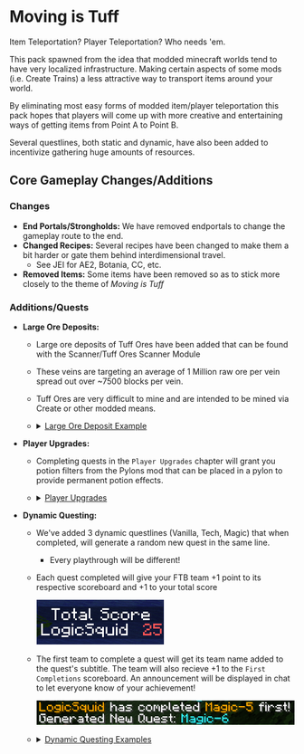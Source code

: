 # Moving is Tuff

Item Teleportation? Player Teleportation? Who needs 'em.

This pack spawned from the idea that modded minecraft worlds tend to have very localized infrastructure. Making certain aspects of some mods (i.e. Create Trains) a less attractive way to transport items around your world.

By eliminating most easy forms of modded item/player teleportation this pack hopes that players will come up with more creative and entertaining ways of getting items from Point A to Point B.

Several questlines, both static and dynamic, have also been added to incentivize gathering huge amounts of resources. 

## Core Gameplay Changes/Additions
### Changes
  - **End Portals/Strongholds:** We have removed endportals to change the gameplay route to the end.
  - **Changed Recipes:** Several recipes have been changed to make them a bit harder or gate them behind interdimensional travel. 
    - See JEI for AE2, Botania, CC, etc.
  - **Removed Items:** Some items have been removed so as to stick more closely to the theme of *Moving is Tuff*

### Additions/Quests
  - **Large Ore Deposits:**
    - Large ore deposits of Tuff Ores have been added that can be found with the Scanner/Tuff Ores Scanner Module
    - These veins are targeting an average of 1 Million raw ore per vein spread out over ~7500 blocks per vein.
    - Tuff Ores are very difficult to mine and are intended to be mined via Create or other modded means.
    - <details>
        <summary><u>Large Ore Deposit Example</u></summary>

        ![Player Upgrades](kubejs\assets\kubejs\textures\info\tuff_ore_deposit.png)
      </details>
    

  - **Player Upgrades:**
    - Completing quests in the `Player Upgrades` chapter will grant you potion filters from the Pylons mod that can be placed in a pylon to provide permanent potion effects.
    - <details>
      <summary><u>Player Upgrades</u></summary>
        
      ![Player Upgrades](pictures/player_upgrades.png)
    </details>

  - **Dynamic Questing:** 
    - We've added 3 dynamic questlines (Vanilla, Tech, Magic) that when completed, will generate a random new quest in the same line.
      - Every playthrough will be different!
    - Each quest completed will give your FTB team +1 point to its respective scoreboard and +1 to your total score
      
      ![Dynamic Quest Example 1](pictures/demo_scoreboard.png)
    - The first team to complete a quest will get its team name added to the quest's subtitle. The team will also recieve +1 to the `First Completions` scoreboard. An announcement will be displayed in chat to let everyone know of your achievement!
    
      ![Dynamic Quest Example 1](pictures/demo_quest_complete.png)
    - <details>
        <summary><u>Dynamic Questing Examples</u></summary>
        
        ![Dynamic Quest Example 1](pictures/dynamic_quest_1.png)
        ![Dynamic Quest Example 2](pictures/dynamic_quest_2.png)
      </details>
